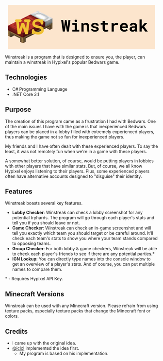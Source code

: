<p align="center">
  <img src="https://github.com/ewang2002/Winstreak.NET/blob/master/ws_github.png" alt="Winstreak Introduction"/>
</p>

Winstreak is a program that is designed to ensure you, the player, can maintain a winstreak in Hypixel's popular Bedwars game.

## Technologies
- C# Programming Language
- .NET Core 3.1 

## Purpose
The creation of this program came as a frustration I had with Bedwars. One of the main issues I have with the game is that inexperienced Bedwars players can be placed in a lobby filled with extremely experienced players, thus making the game not so fun for inexperienced players.

My friends and I have often dealt with these experienced players. To say the least, it was not remotely fun when we're in a game with these players. 

A somewhat better solution, of course, would be putting players in lobbies with other players that have similar stats. But, of course, we all know Hypixel enjoys listening to their players. Plus, some experienced players often have alternative accounts designed to "disguise" their identity. 

## Features
Winstreak boasts several key features.
- **Lobby Checker**: Winstreak can check a lobby screenshot for any potential tryhards. The program will go through each player's stats and tell you if you should leave or not.
- **Game Checker**: Winstreak can check an in-game screenshot and will tell you exactly which team you should target or be careful around. It'll check each team's stats to show you where your team stands compared to opposing teams.
- **Group Checker**: For both lobby & game checkers, Winstreak will be able to check each player's friends to see if there are any potential parties.*
- **IGN Lookup**: You can directly type names into the console window to get an overview of a player's stats. And of course, you can put multiple names to compare them.

\* - Requires Hypixel API Key.

## Minecraft Versions
Winstreak can be used with any Minecraft version. Please refrain from using texture packs, especially texture packs that change the Minecraft font or colors. 

## Credits
- I came up with the original idea.
- [@icicl](https://github.com/icicl/) implemented the idea first. 
	- My program is based on his implementation. 